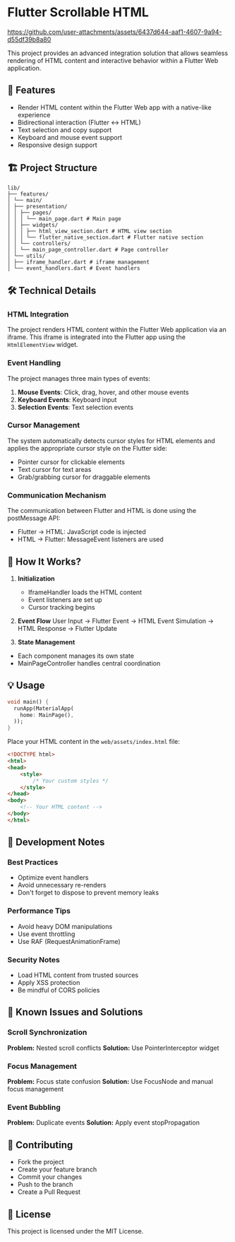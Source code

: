 # Flutter Scrollable HTML



https://github.com/user-attachments/assets/6437d644-aaf1-4607-9a94-d55df39b8a80


This project provides an advanced integration solution that allows seamless rendering of HTML content and interactive behavior within a Flutter Web application.

## 🌟 Features

- Render HTML content within the Flutter Web app with a native-like experience
- Bidirectional interaction (Flutter ↔ HTML)
- Text selection and copy support
- Keyboard and mouse event support
- Responsive design support

## 🏗 Project Structure
```
lib/
├── features/
│ └── main/
│ ├── presentation/
│ │ ├── pages/
│ │ │ └── main_page.dart # Main page
│ │ ├── widgets/
│ │ │ ├── html_view_section.dart # HTML view section
│ │ │ └── flutter_native_section.dart # Flutter native section
│ │ └── controllers/
│ │ └── main_page_controller.dart # Page controller
│ └── utils/
│ ├── iframe_handler.dart # iframe management
│ └── event_handlers.dart # Event handlers
```
## 🛠 Technical Details

### HTML Integration
The project renders HTML content within the Flutter Web application via an iframe. This iframe is integrated into the Flutter app using the `HtmlElementView` widget.

### Event Handling
The project manages three main types of events:
1. **Mouse Events**: Click, drag, hover, and other mouse events
2. **Keyboard Events**: Keyboard input
3. **Selection Events**: Text selection events

### Cursor Management
The system automatically detects cursor styles for HTML elements and applies the appropriate cursor style on the Flutter side:
- Pointer cursor for clickable elements
- Text cursor for text areas
- Grab/grabbing cursor for draggable elements

### Communication Mechanism
The communication between Flutter and HTML is done using the postMessage API:
- Flutter → HTML: JavaScript code is injected
- HTML → Flutter: MessageEvent listeners are used

## 🚀 How It Works?

1. **Initialization**
   - IframeHandler loads the HTML content
   - Event listeners are set up
   - Cursor tracking begins

2. **Event Flow**
User Input → Flutter Event → HTML Event Simulation → HTML Response → Flutter Update

3. **State Management**
- Each component manages its own state
- MainPageController handles central coordination

## 💡 Usage

```dart
void main() {
  runApp(MaterialApp(
    home: MainPage(),
  ));
}
```

Place your HTML content in the `web/assets/index.html` file:

```html
<!DOCTYPE html>
<html>
<head>
    <style>
        /* Your custom styles */
    </style>
</head>
<body>
    <!-- Your HTML content -->
</body>
</html>
```

## 🔧 Development Notes
### Best Practices
- Optimize event handlers
- Avoid unnecessary re-renders
- Don't forget to dispose to prevent memory leaks

### Performance Tips
- Avoid heavy DOM manipulations
- Use event throttling
- Use RAF (RequestAnimationFrame)

### Security Notes
- Load HTML content from trusted sources
- Apply XSS protection
- Be mindful of CORS policies

## 🐛 Known Issues and Solutions
### Scroll Synchronization
**Problem:** Nested scroll conflicts
**Solution:** Use PointerInterceptor widget

### Focus Management
**Problem:** Focus state confusion
**Solution:** Use FocusNode and manual focus management

### Event Bubbling
**Problem:** Duplicate events
**Solution:** Apply event stopPropagation

## 🤝 Contributing
- Fork the project
- Create your feature branch
- Commit your changes
- Push to the branch
- Create a Pull Request

## 📝 License
This project is licensed under the MIT License.
